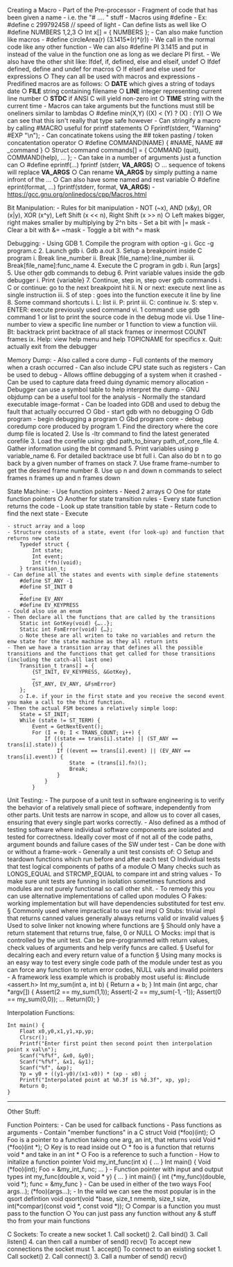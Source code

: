 Creating a Macro
	- Part of the Pre-processor
	- Fragment of code that has been given a name
	- i.e. the "# …. " stuff
	- Macros using #define
	- Ex: #define c 299792458 // speed of light
	- Can define lists as well like 
		○ #define NUMBERS 1,2,3
		○ Int x[] = { NUMBERS };
	- Can also make function like macros
	- #define circleArea(r) (3.1415*(r)*(r))
	- We call in the normal code like any other function
	- We can also #define PI 3.1415 and put in instead of the value in the function one as long as we declare PI first.
	- We also have the other shit like: Ifdef, if, defined, else and elseif, undef
		○ Ifdef defined, define and undef for macros
		○ If elseif and else used for expressions
		○ They can all be used with macros and expressions
	- Predifined macros are as follows:
		○ __DATE__ which gives a string of todays date
		○ __FILE__ string containing filename
		○ __LINE__ integer representing current line number
		○ __STDC__ if ANSI C will yield non-zero int
		○ __TIME__ string with the current time
	- Macros can take arguments but the functions must still be oneliners similar to lambdas
		○ #define min(X,Y) ((X) < (Y) ? (X) : (Y))
		○ We can see that this isn't really that type safe however
	- Can stringify a macro by calling #MACRO useful for printf statements
		○ Fprintf(stderr, "Warning" #EXP "\n");
	- Can concatinate tokens using the ## token pasting / token concatentation operator
		○ #define COMMAND(NAME) { #NAME, NAME ## _command }
		○ Struct command commands[] = { COMMAND (quit), COMMAND(help), … };
	- Can take in a number of arguments just a function can
		○ #define eprintf(…) fprintf (stderr, __VA_ARGS__)
		○ … sequence of tokens will replace __VA_ARGS__ 
		○ Can rename __VA_ARGS__ by simply putting a name infront of the …
		○ Can also have some named and rest variable
		○ #define eprint(format, …) fprintf(stderr, format, __VA_ARGS__)
	- https://gcc.gnu.org/onlinedocs/cpp/Macros.html


Bit Manipulation:
	- Rules for bit manipulation
	- NOT (~x), AND (x&y), OR (x|y), XOR (x^y), Left Shift (x << n), Right Shift (x >> n)
		○ Left makes bigger, right makes smaller by multiplying by 2^n bits
	- Set a bit with |= mask
	- Clear a bit with &= ~mask
	- Toggle a bit with ^= mask


Debugging:
	- Using GDB
		1. Compile the program with option -g
			i. Gcc -g program.c
		2. Launch gdb
			i. Gdb a.out
		3. Setup a breakpoint inside C program
			i. Break line_number
			ii. Break [file_name}:line_number
			iii. Break[file_name]:func_name
		4. Execute the C program in gdb
			i. Run [args]
		5. Use other gdb commands to debug
		6. Print variable values inside the gdb debugger
			i. Print {variable}
		7. Continue, step in, step over gdb commands
			i. C or continue: go to the next breakpoint hit
			ii. N or next: execute next line as single instruction
			iii. S of step : goes into the function execute it line by line
		8. Some command shortcuts
			i. L: list
			ii. P: print
			iii. C: continue
			iv. S: step
			v. ENTER: execute previously used command
			vi. 1 command: use gdb command 1 or list to print the source code in the debug mode
			vii. Use 1 line-number to view a specific line number or 1 function to view a function
			viii. Bt: backtrack print backtrace of all stack frames or innermost COUNT frames
			ix. Help: view help menu and help TOPICNAME for specifics
			x. Quit: actually exit from the debugger


Memory Dump:
	- Also called a core dump
	- Full contents of the memory when a crash occurred
	- Can also include CPU state such as registers
	- Can be used to debug
	- Allows offline debugging of a system when it crashed
	- Can be used to capture data freed duing dynamic memory allocation
	- Debugger can use a symbol table to help interpret the dump
	- GNU objdump can be a useful tool for the analysis
	- Normally the standard executable image-format
	- Can be loaded into GDB and used to debug the fault that actually occurred
		○ Gbd - start gdb with no debugging
		○ Gdb program - begin debugging a program
		○ Gbd program core - debug coredump core produced by program
		1. Find the directory where the core dump file is located
		2. Use ls -ltr command to find the latest generated corefile
		3. Load the corefile using: gbd path_to_binary path_of_core_file
		4. Gather information using the bt command
		5. Print variables using p variable_name
		6. For detailed backtrace use bt full
			i. Can also do bt n to go back by a given number of frames on stack
		7. Use frame frame-number to get the desired frame number
		8. Use up n and down n commands to select frames n frames up and n frames down


State Machine: 
	- Use function pointers
	- Need 2 arrays
		○ One for state function pointers
		○ Another for state transition rules
	- Every state function returns the code
	- Look up state transition table by state
	- Return code to find the next state
	- Execute

	- struct array and a loop
	- Structure consists of a state, event (for look-up) and function that returns new state
		Typedef struct {
			Int state;
			Int event;
			Int (*fn)(void);
		} transition_t; 
	- Can define all the states and events with simple define statements
		#define ST_ANY -1
		#define ST_INIT 0
		…
		#define EV_ANY
		#define EV_KEYPRESS
	- Could also use an enum
	- Then declare all the functions that are called by the transitions
		Static int GotKey(void) {…..};
		Static int FsmError(void) {…};
		○ Note these are all writen to take no variables and return the enw state for the state machine as they all return ints
	- Then we have a transition array that defines all the possible transitions and the functions that get called for those transitions (including the catch-all last one)
		Transition_t trans[] = {
			{ST_INIT, EV_KEYPRESS, &GotKey},
			…
			{ST_ANY, EV_ANY, &FsmError}
		};
		○ I.e. if your in the first state and you receive the second event you make a call to the third function.
	- Then the actual FSM becomes a relatively simple loop:
		State = ST_INIT;
		While (state != ST_TERM) {
			Event = GetNextEvent();
			For (I = 0; I < TRANS_COUNT; i++) {
				If ((state == trans[i].state) || (ST_ANY == trans[i].state)) {
					If ((event == trans[i].event) || (EV_ANY == trans[i].event)) {
						State  = (trans[i].fn)();
						Break;
					}
				}
			}
			
			
Unit Testing:
	- The purpose of a unit test in software engineering is to verify the behavior of a relatively small piece of software, independently from other parts. Unit tests are narrow in scope, and allow us to cover all cases, ensuring that every single part works correctly.
	- Also defined as a mthod of testing software where individual software components are isolated and tested for correctness. Ideally cover most of if not all of the code paths, argument bounds and failure cases of the SW under test
	- Can be done with or without a frame-work
	- Generally a unit test consists of:
		○ Setup and teardown functions which run before and after each test
		○ Individual tests that test logical components of paths of a module
		○ Many checks such as LONGS_EQUAL and STRCMP_EQUAL to compare int and string values
	- To make sure unit tests are funning in isolation sometimes functions and modules are not purely functional so call other shit.
	- To remedy this you can use alternative implementations of called upon modules
		○ Fakes: working implementation but will have dependencies substituted for test env.
			§ Commonly used where impractical to use real impl
		○ Stubs: trivial impl that returns canned values generally always returns valid or invalid values
			§ Used to solve linker not knowing where functions are
			§ Should only have a return statement that returns true, false, 0 or NULL
		○ Mocks: impl that is controlled by the unit test. Can be pre-programmed with return values, check values of arguments and help verify funcs are called.
			§ Useful for decalring each and every return value of a function
			§ Using many mocks is an easy way to test every single code path of the module under test as you can force any function to return error codes, NULL vals and invalid pointers
	- A framework less example which is probably most useful is:
		#include <assert.h>
		Int my_sum(int a, int b) {
			Return a + b;
		}
		Int main (int argc, char *argv[]) {
			Assert(2 == my_sum(1,1));
			Assert(-2 == my_sum(-1, -1));
			Assert(0 == my_sum(0,0));
			…
			Return(0);
		}
		
	
	
Interpolation Functions:
	
	Int main() {
		Float x0,y0,x1,y1,xp,yp;
		Clrscr();
		Printf("Enter first point then second point then interpolation point x val\n");
		Scanf("%f%f", &x0, &y0);
		Scanf("%f%f", &x1, &y1);
		Scanf("%f", &xp);
		Yp = y0 + ((y1-y0)/(x1-x0)) * (xp - x0) ;
		Printf("Interpolated point at %0.3f is %0.3f", xp, yp);
		Return 0;
	}

----------------------------------------------------------------------------------------------------------------------------------------------------
Other Stuff:

Function Pointers:
	- Can be used for callback functions
	- Pass functions as arguments
	- Contain "member functions" in a C struct
	Void (*foo)(int);
		○ Foo is a pointer to a function taking one arg, an int, that returns void
	Void *(*foo)(int *);
		○ Key is to read inside out
		○ * foo is a function that returns void * and take in an int *
		○ Foo is a reference to such a function
	- How to initalize a function pointer
		Void my_int_func(int x) { … }
		Int main() {
			Void (*foo)(int);
			Foo = &my_int_func;
			…
		}
	- Function pointer with input and output types
		int my_func(double x, void * y) { ... }
		int main() {
			int (*my_func)(double, void *);
			func = &my_func
		}
	- Can be used in either of the two ways
		Foo( args…);
		(*foo)(args…);
	- In the wild we can see the most popular is in the qsort defintion
		void qsort(void *base, size_t nmemb, size_t size, int(*compar)(const void *, const void *));
		○ Compar is a function you must pass to the function
		○ You can just pass any function without any & stuff tho from your main functions
	
C Sockets:
	To create a new socket
		1. Call socket()
		2. Call bind()
		3. Call listen()
		4. can then call a number of
			send()
			recv()
	To accept new connections the socket must
		1. accept()
	To connect to an existing socket
		1. Call socket()
		2. Call connect()
		3. Call a number of
			send()
			recv()

